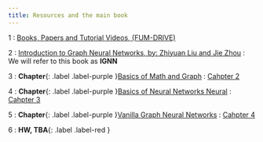 ```yaml
---
title: Resources and the main book
---
```


1
: [Books, Papers and Tutorial Videos, (FUM-DRIVE)](https://fumdrive.um.ac.ir/index.php/s/4KiixnnwsaGrtwe)

2
: [Introduction to Graph Neural Networks, by: Zhiyuan Liu and Jie Zhou](https://www.morganclaypoolpublishers.com/catalog_Orig/samples/9781681737669_sample.pdf)
  : We will refer to this book as **IGNN**

3
: **Chapter**{: .label .label-purple }[Basics of Math and Graph](#)
  : [Cahpter 2](#)

4
: **Chapter**{: .label .label-purple }[Basics of Neural Networks Neural](#)
  : [Cahpter 3](#)

5
: **Chapter**{: .label .label-purple }[Vanilla Graph Neural Networks](#)
  : [Cahpter 4](#)
<!-- : **Lab**{: .label .label-purple } [Resizing Arrays](#) -->

6
: **HW, TBA**{: .label .label-red }
